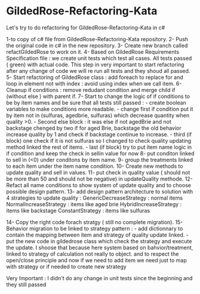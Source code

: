 # GildedRose-Refactoring-Kata
Let's try to do refactoring for GildedRose-Refactoring-Kata in c#

1-to copy of c# file from GildedRose-Refactoring-Kata repository.
2- Push the original code in c# in the new repository.
3- Create new branch called  refactGildedRose to work on it.
4- Based on GildedRose Requirements Specification file : we create unit tests which test all cases. All tests passed ( green) with actual code. This step in very important to start refactoring after any change of code we will re run all tests and  they shoud all passed.
5- Start refactoring of GildedRose class : add foreach to replace for and loop in element not with index : avoid using index when we call item.
6- Cleanup if conditions : remove redudant condition and merge child if (without else ) with parent if.
7- Start to change the logic of if conditions to be by item names and be sure that all tests still passed :
    - create boolean variables to make conditions more readable.
    - change first if condition put it by item not in (sulfuras, agedbrie, sulfuras) which decrease quantity when    	quality >0.
    - Second else block : it was else if not agedBrie and not backstage chenged by two if  for aged Brie, 	backstage the old behavior increase quality by 1 and check if backstage continue to increase.
    - third (if block) one check if it is not sulfuras so I changed to check quality updating method linked the 	rest of items.
    - last (if block) try to put item name logic in if condition and keep the check in sellin value for now
8- put conditon linked to sell in (<0) under conditons by item name.
9- group the treatments linked to each item under the item name condition.
10- Create new methods to update quality and sell in values.
11- put check in quality value ( should not be more than 50 and should not be negative) in updateQuality methode.
12- Refact all name conditions to show system of update quality and to choose possible design pattern.
13- add design pattern architecture to solution with 4 strategies to update quality : 
	GenericDecreaseStrategy : normal items
	NormalIncreaseStrategy : items like aged brie
	HybridIncreaseStrategy : items like backstage
	ConstantStrategy : items like sulfuras
   
14- Copy the right code forach stratgy ( still no complete migration).
15- Behavior migration to be linked to strategy pattern :
	- add dictionnary to contain the mapping between item and strategy of quality update linked.
	- put the new code in gildedrose class which check the strategy and execute the update.
  I shoose that because here system based on bahvior/treatment,  linked to strategy of calculation not really to object.
   and to respect the open/close principle and now if we need to add item we need just to map with strategy or if needed to create new strategy

Very Important : I didn't do any change in unit tests since the beginning and they still passed
